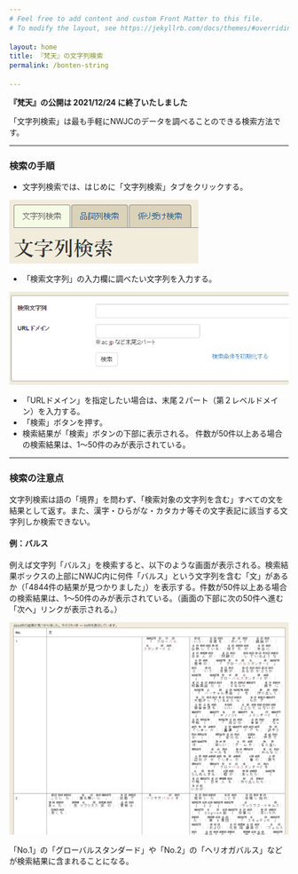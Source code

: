 ```yaml
---
# Feel free to add content and custom Front Matter to this file.
# To modify the layout, see https://jekyllrb.com/docs/themes/#overriding-theme-defaults

layout: home
title: 『梵天』の文字列検索
permalink: /bonten-string

---
```

**『梵天』の公開は 2021/12/24 に終了いたしました**

「文字列検索」は最も手軽にNWJCのデータを調べることのできる検索方法です。

___

### 検索の手順
- 文字列検索では、はじめに「文字列検索」タブをクリックする。

![文字列検索](images/bon02.png?raw=true "文字列検索")

- 「検索文字列」の入力欄に調べたい文字列を入力する。

![文字列検索](images/bon03.png?raw=true "文字列検索")

- 「URLドメイン」を指定したい場合は、末尾２パート（第２レベルドメイン）を入力する。
- 「検索」ボタンを押す。
- 検索結果が「検索」ボタンの下部に表示される。
件数が50件以上ある場合の検索結果は、1～50件のみが表示されている。

___

### 検索の注意点

文字列検索は語の「境界」を問わず、「検索対象の文字列を含む」すべての文を結果として返す。また、漢字・ひらがな・カタカナ等その文字表記に該当する文字列しか検索できない。

#### 例：バルス
例えば文字列「バルス」を検索すると、以下のような画面が表示される。検索結果ボックスの上部にNWJC内に何件「バルス」という文字列を含む「文」があるか（「4844件の結果が見つかりました」）を表示する。件数が50件以上ある場合の検索結果は、1～50件のみが表示されている。（画面の下部に次の50件へ進む「次へ」リンクが表示される。）

![検索結果](images/bon04.png?raw=true "検索結果")

「No.1」の「グローバルスタンダード」や「No.2」の「ヘリオガバルス」などが検索結果に含まれることになる。